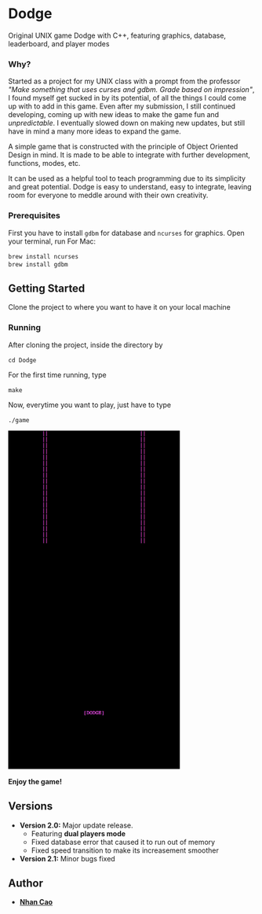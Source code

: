 # Dodge

Original UNIX game Dodge with C++, featuring graphics, database, leaderboard, and player modes 

### Why?

Started as a project for my UNIX class with a prompt from the professor *"Make something that uses curses and gdbm. Grade based on impression"*, I found myself get sucked in by its potential, of all the things I could come up with to add in this game. Even after my submission, I still continued developing, coming up with new ideas to make the game fun and *unpredictable*. I eventually slowed down on making new updates, but still have in mind a many more ideas to expand the game.

A simple game that is constructed with the principle of Object Oriented Design in mind. It is made to be able to integrate with further development, functions, modes, etc. 

It can be used as a helpful tool to teach programming due to its simplicity and great potential. Dodge is easy to understand, easy to integrate, leaving room for everyone to meddle around with their own creativity.

### Prerequisites

First you have to install `gdbm` for database and `ncurses` for graphics. Open your terminal, run
For Mac:
```
brew install ncurses
brew install gdbm
```

## Getting Started

Clone the project to where you want to have it on your local machine

### Running

After cloning the project, inside the directory by
```
cd Dodge
```
For the first time running, type
```
make
```
Now, everytime you want to play, just have to type
```
./game
```

<img src="https://github.com/duynhan39/UNIX/blob/master/Dodge/Dodge.png" width="350">

**Enjoy the game!**

## Versions

* **Version 2.0:** Major update release.
  * Featuring **dual players mode**
  * Fixed database error that caused it to run out of memory
  * Fixed speed transition to make its increasement smoother
* **Version 2.1:** Minor bugs fixed
  

## Author

* [**Nhan Cao**](https://www.linkedin.com/in/nhan-cao/)
